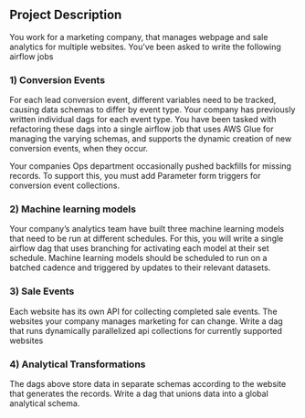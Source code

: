 ## Project Description

You work for a marketing company, that manages webpage and sale analytics for multiple websites. You’ve been asked to write the following airflow jobs

### 1) Conversion Events
For each lead conversion event, different variables need to be tracked, causing data schemas to differ by event type. Your company has previously written individual dags for each event type. You have been tasked with refactoring these dags into a single airflow job that uses AWS Glue for managing the varying schemas, and supports the dynamic creation of new conversion events, when they occur.

Your companies Ops department occasionally pushed backfills for missing records. To support this, you must add Parameter form triggers for conversion event collections. 

### 2) Machine learning models
Your company’s analytics team have built three machine learning models that need to be run at different schedules. For this, you will write a single airflow dag that uses branching for activating each model at their set schedule. Machine learning models should be scheduled to run on a batched cadence and triggered by updates to their relevant datasets.


### 3) Sale Events
Each website has its own API for collecting completed sale events. The websites your company manages marketing for can change. Write a dag that runs dynamically parallelized api collections for currently supported websites


### 4) Analytical Transformations
The dags above store data in separate schemas according to the website that generates the records. Write a dag that unions data into a global analytical schema. 

